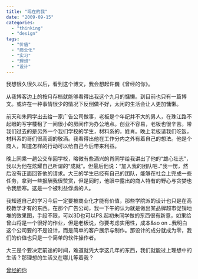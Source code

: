 ```yaml
---
title: "现在的我"
date: "2009-09-15"
categories: 
  - "thinking"
  - "design"
tags: 
  - "价值"
  - "商业化"
  - "实习"
  - "理想"
  - "设计"
---
```


我想很久很久以后，看到这个博文，我会想起许巍《曾经的你》。

从我博客边上的按月存档就能够看得出我这个九月的慵懒。到目前也只有一篇博文。或许在一种事情很少的情况下反倒做不好，太闲的生活会让人更加慵懒。

前天和朱同学出去给一家广告公司做事，老板是个年纪并不大的男人，在珠江路不起眼的写字楼租了一间很小的房间作为办公地点。创业不容易，老板也很辛苦。带我们过去的是另外一个我们学校的学生，材料系的，姓肖。晚上老板请我们吃饭，材料系的哥们很高调的敬酒。我看得出他在工作分内之外有着自己的想法。他是个商人，知道怎样的行动可以给自己今后带来利益。

晚上同乘一趟公交车回学校，略微有些酒兴的肖同学给我讲出了他的“雄心壮志”，我以为他在炫耀自己所谓的“成就”。但最后他说：“加入我的团队吧..”我一愣，然后没有正面回答他的请求。大三的学生已经有自己的团队，能够在社会上完成一些任务，拿到一些报酬我很赞赏，但是同时，他眼中露出的商人特有的野心与贪婪也令我胆寒。这是一个被利益俘虏的人。

我知道自己的学习今后一定要被商业化才能有价值，那些学院派的设计也只是在高校教学才有的东西。在那个广告公司，我一下午的认为就是做出某品牌超市促销地堆的效果图，手段不限，可以3D也可以PS.起初朱同学做的东西很有新意，如果给曾山将是一个很好的作业，但是老板说，你要考虑实用性，成本&so on ..我明白这个公司要的不是设计，而是简单的客户展示与制作。那设计的成分就成为零，我们的价值也只是一个简单的软件操作者。

大三是个要决定前途的时间，难道就凭大学这几年的东西，我们就能过上理想中的生活？那理想的生活又在哪儿等着我？

[曾经的你](http://www.cnu.cc/bbs/attachments/yc/20071201_399a7f420bd71247367eMbMsbIhZ0gXo.mp3)
